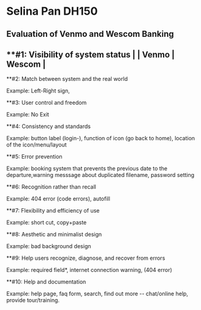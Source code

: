 # Selina Pan DH150
Evaluation of **Venmo** and **Wescom Banking**
--------------------------------------------------

**#1: Visibility of system status
|         |  Venmo     |   Wescom    |
--------------------------------------


**#2: Match between system and the real world

Example: Left-Right sign,

**#3: User control and freedom

Example: No Exit

**#4: Consistency and standards

Example: button label (login-), function of icon (go back to home), location of the icon/menu/layout

**#5: Error prevention

Example: booking system that prevents the previous date to the departure,warning messsage about duplicated filename, password setting

**#6: Recognition rather than recall

Example: 404 error (code errors), autofill

**#7: Flexibility and efficiency of use

Example: short cut, copy+paste

**#8: Aesthetic and minimalist design

Example: bad background design

**#9: Help users recognize, diagnose, and recover from errors

Example: required field*, internet connection warning, (404 error)

**#10: Help and documentation

Example: help page, faq form, search, find out more -- chat/online help, provide tour/training.

